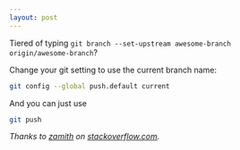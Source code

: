 ```yaml
---
layout: post
---
```


Tiered of typing `git branch --set-upstream awesome-branch origin/awesome-branch`?

Change your git setting to use the current branch name:

```bash
git config --global push.default current
```

And you can just use

```bash
git push
```

*Thanks to [zamith](http://stackoverflow.com/users/830229/zamith) on [stackoverflow.com](http://stackoverflow.com/a/22933955/747044).*
